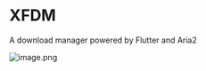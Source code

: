 # XFDM

A download manager powered by Flutter and Aria2

![image.png](https://s2.loli.net/2024/03/23/Uq98i5lDTzeEkN1.png)